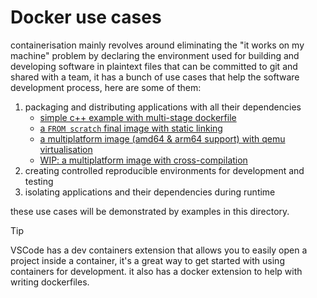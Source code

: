 # Docker use cases

containerisation mainly revolves around eliminating the "it works on my machine"
problem by declaring the environment used for building and developing software
in plaintext files that can be committed to git and shared with a team, it has
a bunch of use cases that help the software development process, here are some
of them:

1. packaging and distributing applications with all their dependencies
   - [simple c++ example with multi-stage dockerfile](./1-distributing-builds/1-basic-build/)
   - [a `FROM scratch` final image with static linking](./1-distributing-builds/2-from-scratch/)
   - [a multiplatform image (amd64 & arm64 support) with qemu virtualisation](./1-distributing-builds/3-multiplatform/)
   - [WIP: a multiplatform image with cross-compilation](./1-distributing-builds/4-cross-compiled/)
1. creating controlled reproducible environments for development and testing
1. isolating applications and their dependencies during runtime

these use cases will be demonstrated by examples in this directory.

> [!TIP]
> VSCode has a dev containers extension that allows you to easily open a project
> inside a container, it's a great way to get started with using containers for
> development. it also has a docker extension to help with writing dockerfiles.
